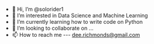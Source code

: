 - 👋 Hi, I’m @solorider1
- 👀 I’m interested in Data Science and Machine Learning 
- 🌱 I’m currently learning how to write code on Python
- 💞️ I’m looking to collaborate on ...
- 📫 How to reach me --- dee.richmonds@gmail.com

<!---
solorider1/solorider1 is a ✨ special ✨ repository because its `README.md` (this file) appears on your GitHub profile.
You can click the Preview link to take a look at your changes.
--->
